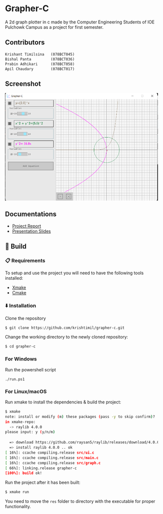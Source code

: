 
# Grapher-C

A 2d graph plotter in c made by the Computer Engineering Students of IOE Pulchowk Campus as a project for first semester.

## Contributors
```
Krishant Timilsina   (078BCT045)
Bishal Panta         (078BCT036)
Prabin Adhikari      (078BCT058)
Apil Chaudary        (078BCT017)
```

## Screenshot
![](res/screen.png)

## Documentations
- [Project Report](docs/report.pdf)
- [Presentation Slides](docs/presentation.pdf)


## 🔨 Build

###  📋 Requirements

To setup and use the project you will need to have the following tools installed:
 - [Xmake](https://xmake.io/)
 - [Cmake](https://cmake.org/)

###  ⬇️ Installation

Clone the repository

```bash
$ git clone https://github.com/krishtimil/grapher-c.git
```


Change the working directory to the newly cloned repository:

```bash
$ cd grapher-c
```
### For Windows
Run the powershell script
```
./run.ps1
```

### For Linux/macOS
Run xmake to install the dependencies & build the project:

```bash
$ xmake
note: install or modify (m) these packages (pass -y to skip confirm)?
in xmake-repo:
  -> raylib 4.0.0
please input: y (y/n/m)

  => download https://github.com/raysan5/raylib/releases/download/4.0.0/raylib-4.0.0_macos.tar.gz .. ok
  => install raylib 4.0.0 .. ok
[ 16%]: ccache compiling.release src/ui.c
[ 16%]: ccache compiling.release src/main.c
[ 16%]: ccache compiling.release src/graph.c
[ 66%]: linking.release grapher-c
[100%]: build ok!
```

Run the project after it has been built:

```bash
$ xmake run
```

You need to move the `res` folder to directory with the executable for proper functionality.
